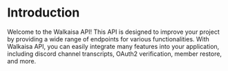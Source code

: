 # Introduction

Welcome to the Walkaisa API! This API is designed to improve your project by providing a wide range of endpoints for various functionalities.
With Walkaisa API, you can easily integrate many features into your application, including discord channel transcripts, OAuth2 verification, member restore, and more.
